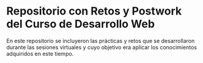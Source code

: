 # Repositorio con Retos y Postwork del Curso de Desarrollo Web

En este repositorio se incluyeron las prácticas y retos que se desarrollaron durante las sesiones virtuales y cuyo objetivo era aplicar los conocimientos adquiridos en este tiempo. 

